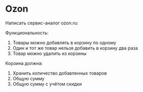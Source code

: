 # Ozon
Написать сервис-аналог ozon.ru:

Функциональность:
1. Товары можно добавлять в корзину по одному
2. Один и тот же товар нельзя добавить в корзину два раза
3. Товар можно удалить из корзины

Корзина должна:
1. Хранить количество добавленных товаров
2. Общую сумму
3. Общую сумму с учётом скидки
